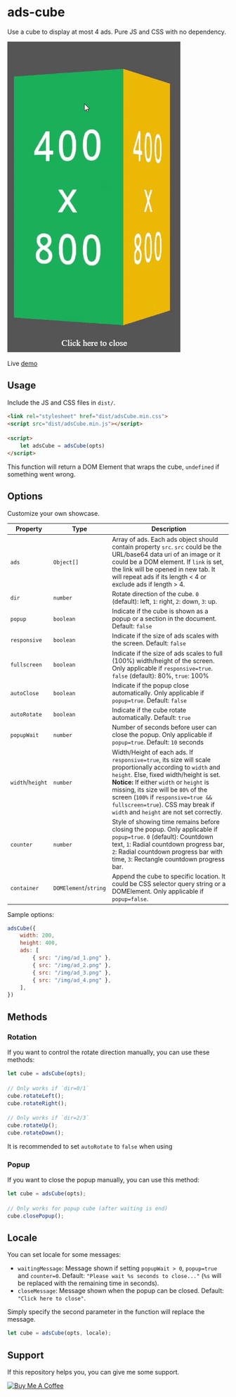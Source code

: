 # ads-cube

Use a cube to display at most 4 ads. Pure JS and CSS with no dependency.

![demo gif](img/demo.gif)

Live [demo](https://demching.github.io/ads-cube/example/adsCube.html)

## Usage

Include the JS and CSS files in `dist/`.

```html
<link rel="stylesheet" href="dist/adsCube.min.css">
<script src="dist/adsCube.min.js"></script>

<script>
    let adsCube = adsCube(opts)
</script>
```

This function will return a DOM Element that wraps the cube, `undefined` if something went wrong.

## Options

Customize your own showcase.

| Property | Type | Description |
| --- | --- | --- |
| `ads` | `Object[]` | Array of ads. Each ads object should contain property `src`. `src` could be the URL/base64 data uri of an image or it could be a DOM element. If `link` is set, the link will be opened in new tab. It will repeat ads if its length < 4 or exclude ads if length > 4. |
| `dir` | `number` | Rotate direction of the cube. `0` (default): left, `1`: right, `2`: down, `3`: up. |
| `popup` | `boolean` | Indicate if the cube is shown as a popup or a section in the document. Default: `false` |
| `responsive` | `boolean` | Indicate if the size of ads scales with the screen. Default: `false` |
| `fullscreen` | `boolean` | Indicate if the size of ads scales to full (100%) width/height of the screen. Only applicable if `responsive=true`. `false` (default): 80%, `true`: 100% |
| `autoClose` | `boolean` | Indicate if the popup close automatically. Only applicable if `popup=true`. Default: `false` |
| `autoRotate` | `boolean` | Indicate if the cube rotate automatically. Default: `true` |
| `popupWait` | `number` | Number of seconds before user can close the popup. Only applicable if `popup=true`. Default: `10` seconds |
| `width`/`height` | `number` | Width/Height of each ads. If `responsive=true`, its size will scale proportionally according to `width` and `height`. Else, fixed width/height is set. __Notice:__ If either `width` or `height` is missing, its size will be `80%` of the screen (`100%` if `responsive=true && fullscreen=true`). CSS may break if `width` and `height` are not set correctly. |
| `counter` | `number` | Style of showing time remains before closing the popup. Only applicable if `popup=true`. `0` (default): Countdown text, `1`: Radial countdown progress bar, `2`: Radial countdown progress bar with time, `3`: Rectangle countdown progress bar. |
| `container` | `DOMElement`/`string` | Append the cube to specific location. It could be CSS selector query string or a DOMElement. Only applicable if `popup=false`. |

Sample options:

```javascript
adsCube({
    width: 200,
    height: 400,
    ads: [
        { src: "/img/ad_1.png" },
        { src: "/img/ad_2.png" },
        { src: "/img/ad_3.png" },
        { src: "/img/ad_4.png" },
    ],
})
```

## Methods

### Rotation
If you want to control the rotate direction manually, you can use these methods:

```javascript
let cube = adsCube(opts);

// Only works if `dir=0/1`
cube.rotateLeft();
cube.rotateRight();

// Only works if `dir=2/3`
cube.rotateUp();
cube.rotateDown();
```

It is recommended to set `autoRotate` to `false` when using 

### Popup

If you want to close the popup manually, you can use this method:

```javascript
let cube = adsCube(opts);

// Only works for popup cube (after waiting is end)
cube.closePopup();
```

## Locale

You can set locale for some messages:

- `waitingMessage`: Message shown if setting `popupWait > 0`, `popup=true` and `counter=0`. Default: `"Please wait %s seconds to close..."` (`%s` will be replaced with the remaining time in seconds).
- `closeMessage`: Message shown when the popup can be closed. Default: `"Click here to close"`.

Simply specify the second parameter in the function will replace the message.

```javascript
let cube = adsCube(opts, locale);
```

## Support

If this repository helps you, you can give me some support.

<a href="https://www.buymeacoffee.com/demching" target="_blank"><img src="https://cdn.buymeacoffee.com/buttons/default-red.png" alt="Buy Me A Coffee" style="height: 51px !important;width: 217px !important;" ></a>
